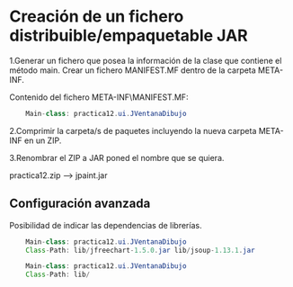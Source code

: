 # Creación de un fichero distribuible/empaquetable JAR

1.Generar un fichero que posea la información de la clase que contiene el método main. Crear un fichero MANIFEST.MF dentro de la carpeta META-INF.

Contenido del fichero META-INF\MANIFEST.MF:
```java
	Main-class: practica12.ui.JVentanaDibujo
```
2.Comprimir la carpeta/s de paquetes incluyendo la nueva carpeta META-INF en un ZIP.

3.Renombrar el ZIP a JAR poned el nombre que se quiera.

practica12.zip --> jpaint.jar

## Configuración avanzada

Posibilidad de indicar las dependencias de librerías.

```java
	Main-class: practica12.ui.JVentanaDibujo
	Class-Path: lib/jfreechart-1.5.0.jar lib/jsoup-1.13.1.jar
```

```java
	Main-class: practica12.ui.JVentanaDibujo
	Class-Path: lib/
```